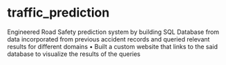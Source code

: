 # traffic_prediction
Engineered Road Safety prediction system by building SQL Database from data incorporated from previous accident records and queried relevant results for different domains • Built a custom website that links to the said database to visualize the results of the queries
